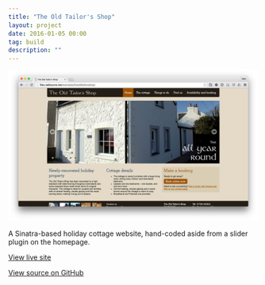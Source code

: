 ```yaml
---
title: "The Old Tailor's Shop"
layout: project
date: 2016-01-05 00:00
tag: build
description: ""
---
```


![The Old Tailor's Shop site](/assets/images/project_the-old-tailors-shop.jpg)

A Sinatra-based holiday cottage website, hand-coded aside from a slider plugin on the homepage.

[View live site](http://www.theoldtailorsshop.co.uk)

[View source on GitHub](https://github.com/mradbourne/the-old-tailors-shop)
